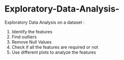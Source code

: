 # Exploratory-Data-Analysis-
Exploratory Data Analysis on a dataset :

1. Identify the features 
2. Find outliers
3. Remove Null Values
4. Check if all the features are required or not
5. Use different plots to analyze the features

